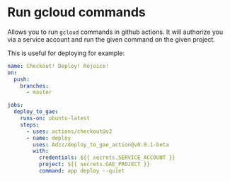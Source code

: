 # Run gcloud commands

Allows you to run `gcloud` commands in github actions. It will authorize you via a service account and run the given command on the given project.

This is useful for deploying for example:

```yaml
name: Checkout! Deploy! Rejoice!
on:
  push:
    branches:
      - master

jobs:
  deploy_to_gae:
    runs-on: ubuntu-latest
    steps:
      - uses: actions/checkout@v2
      - name: deploy
        uses: Adzz/deploy_to_gae_action@v0.0.1-beta
        with:
          credentials: ${{ secrets.SERVICE_ACCOUNT }}
          project: ${{ secrets.GAE_PROJECT }}
          command: app deploy --quiet
```
